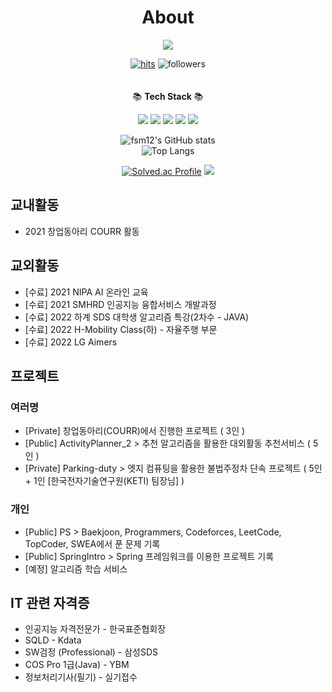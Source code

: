 <div align=center><h1>About</h1></div>
<div align="center">
<a href="https://mywish-project.tistory.com/"><img src="https://img.shields.io/badge/Tech Blog-181717?style=flat-square&logo=Github&logoColor=white"/>

[![hits](https://hits.seeyoufarm.com/api/count/incr/badge.svg?url=https%3A%2F%2Fgithub.com%2Ffsm12&count_bg=%237A7A7A&title_bg=%23FFADCC&icon=reverbnation.svg&icon_color=%23FF0000&title=hits&edge_flat=false)](https://hits.seeyoufarm.com)
![followers](https://img.shields.io/github/followers/fsm12?style=social)  
<br/>
<br/>
📚 __Tech Stack__ 📚

<img src="https://img.shields.io/badge/Python-3776AB?style=flat-square&logo=Python&logoColor=white"/>  <img src="https://img.shields.io/badge/flask-000000?style=flat-square&logo=flask&logoColor=white">  <img src="https://img.shields.io/badge/Java-2C2255?style=flat-square&logo=Eclipse IDE&logoColor=white"/>  <img src="https://img.shields.io/badge/C-A8B9CC?style=flat-square&logo=C&logoColor=white"/>  <img src="https://img.shields.io/badge/firebase-FFCA28?style=flat-square&logo=firebase&logoColor=white">   
<!--<img src="https://img.shields.io/badge/C++-00599C?style=flat-square&logo=c%2B%2B&logoColor=white"/>-->

![fsm12's GitHub stats](https://github-readme-stats.vercel.app/api?username=fsm12&show_icons=true)  
![Top Langs](https://github-readme-stats.vercel.app/api/top-langs/?username=fsm12&layout=compact)

[![Solved.ac Profile](http://mazassumnida.wtf/api/v2/generate_badge?boj=fsm1204)](https://solved.ac/fsm1204/) 
<img src="http://mazandi.herokuapp.com/api?handle=fsm1204&theme=warm"/>

</div>


<!--
## 대회
-->

## 교내활동
- 2021 창업동아리 COURR 활동

## 교외활동
- [수료] 2021 NIPA AI 온라인 교육
- [수료] 2021 SMHRD 인공지능 융합서비스 개발과정
- [수료] 2022 하계 SDS 대학생 알고리즘 특강(2차수 - JAVA)
- [수료] 2022 H-Mobility Class(하) - 자율주행 부문
- [수료] 2022 LG Aimers  
  

## 프로젝트

### 여러명
- [Private] 창업동아리(COURR)에서 진행한 프로젝트 ( 3인 )
- [Public] ActivityPlanner_2 > 추천 알고리즘을 활용한 대외활동 추천서비스 ( 5인 )
- [Private] Parking-duty > 엣지 컴퓨팅을 활용한 불법주정차 단속 프로젝트 ( 5인 + 1인 [한국전자기술연구원(KETI) 팀장님] )
### 개인
- [Public] PS > Baekjoon, Programmers, Codeforces, LeetCode, TopCoder, SWEA에서 푼 문제 기록
- [Public] SpringIntro > Spring 프레임워크를 이용한 프로젝트 기록
- [예정] 알고리즘 학습 서비스  
  
## IT 관련 자격증
- 인공지능 자격전문가 - 한국표준협회장
- SQLD - Kdata
- SW검정 (Professional) - 삼성SDS
- COS Pro 1급(Java) - YBM
- 정보처리기사(필기) - 실기접수
